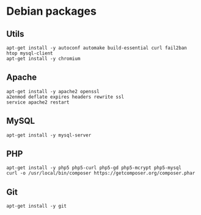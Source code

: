 # Debian packages

## Utils

```
apt-get install -y autoconf automake build-essential curl fail2ban htop mysql-client
apt-get install -y chromium
```

## Apache

```
apt-get install -y apache2 openssl
a2enmod deflate expires headers rewrite ssl
service apache2 restart
```

## MySQL

```
apt-get install -y mysql-server
```


## PHP

```
apt-get install -y php5 php5-curl php5-gd php5-mcrypt php5-mysql
curl -o /usr/local/bin/composer https://getcomposer.org/composer.phar
```

## Git

```
apt-get install -y git
```
